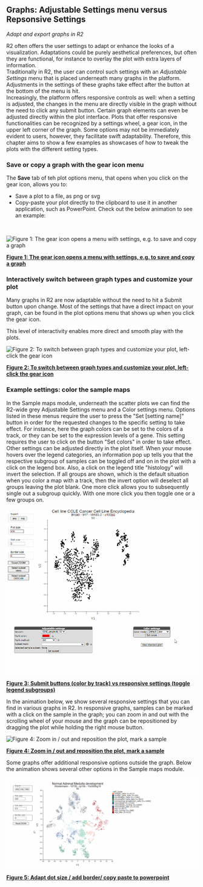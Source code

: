 <a id="graphs_settings"> </a>

## Graphs: Adjustable Settings menu versus Repsonsive Settings

*Adapt and export graphs in R2*

R2 often offers the user settings to adapt or enhance the looks of a visualization. Adaptations could be purely 
aesthetical preferences, but often they are functional, for instance to overlay the plot with extra layers of information.   
Traditionally in R2, the user can control such settings with an *Adjustable Settings* menu that is placed 
underneath many graphs in the platform. Adjustments in the settings of these graphs take effect after 
the button at the bottom of the menu is hit.<br>
Increasingly, the platform offers responsive controls as well: 
when a setting is adjusted, the changes in the menu are directly visible in the graph without the need to 
click any submit button. Certain graph elements can even be adjusted directly within the plot interface. Plots that 
offer responsive functionalities can be recognized by a settings wheel, a gear icon, in the upper left corner of the graph. 
Some options may not be immediately evident to users, however, they facilitate swift adaptability. Therefore, this 
chapter aims to show a few examples as showcases of how to tweak the plots with the different setting types. 

### Save or copy a graph with the gear icon menu

The **Save** tab of teh plot options menu, that opens when you click on the gear icon, allows you to:
* Save a plot to a file, as png or svg
* Copy-paste your plot directly to the clipboard to use it in another application, such as PowerPoint.
Check out the below animation to see an example:

<br>

![](_static/images/Graphs/graphgear2inf.gif "Figure 1: The gear icon opens a menu with settings, e.g. to save and copy a graph")

[**Figure 1: The gear icon opens a menu with settings, e.g. to save and copy a graph**](_static/images/Graphs/graphgear2inf.gif)

### Interactively switch between graph types and customize your plot

Many graphs in R2 are now adaptable without the need to hit a Submit button upon change. Most of the settings that have a direct impact on your graph, can be found in the plot options menu that shows up when you click the gear icon.  
  
This level of interactivity enables more direct and smooth play with the plots. 

![](_static/images/Graphs/graphgear3inf.gif "Figure 2: To switch between graph types and customize your plot, left-click the gear icon")

[**Figure 2: To switch between graph types and customize your plot, left-click the gear icon**](_static/images/Graphs/graphgear3inf.gif)


### Example settings: color the sample maps

In the Sample maps module, underneath the scatter plots we can find the R2-wide grey Adjustable Settings menu and a 
Color settings menu.
Options listed in these menus require the user to press the "Set [setting name]" button in order for the requested
changes to the specific setting to take effect.
For instance, here the graph colors can be set to the colors of a track, or they can be set to the expression levels
of a gene. This setting requires the user to click on the button "Set colors" in order to take effect.  
Other settings can be adjusted directly in the plot itself. When your mouse hovers over the legend categories, an
information pop up tells you that the respective subgroup of samples can be toggled off and on in the plot with a click on the
legend box. Also, a click on the legend title "histology" will invert the selection. If all groups are shown, which 
is the default situation when you color a map with a track, then the invert option will deselect all groups leaving the
plot blank. One more click allows you to subsequently single out a subgroup quickly. 
With one more click you then toggle one or a few groups on. 


![](_static/images/Graphs/samplemaps_color_settings_legend_toggle.gif "Figure 3: Submit buttons (color by track) vs responsive settings (toggle legend subgroups)")

[**Figure 3: Submit buttons (color by track) vs responsive settings (toggle legend subgroups)**](_static/images/Graphs/samplemaps_color_settings_legend_toggle.gif)

In the animation below, we show several responsive settings that you can find in various graphs in R2. In
responsive graphs, samples can be marked with a click on the sample in the graph; you can zoom in and out with the
scrolling wheel of your mouse and the graph can be repositioned by dragging the plot while holding the right mouse 
button.

![](_static/images/Graphs/samplemaps_zoom_drag_mark.gif "Figure 4: Zoom in / out and reposition the plot, mark a
sample")

[**Figure 4: Zoom in / out and reposition the plot, mark a
sample**](_static/images/Graphs/samplemaps_zoom_drag_mark.gif)

Some graphs offer additional responsive options outside the graph. Below the animation shows several other options in 
the Sample maps module. 


![](_static/images/Graphs/sample_maps_dot_size.gif "Figure 5: Adapt dot size / add border/ copy paste to powerpoint")

[**Figure 5: Adapt dot size / add border/ copy paste to powerpoint**](_static/images/Graphs/sample_maps_dot_size.gif)
